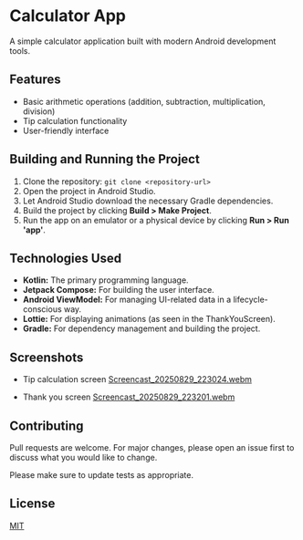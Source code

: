 # Calculator App

A simple calculator application built with modern Android development tools.

## Features

*   Basic arithmetic operations (addition, subtraction, multiplication, division)
*   Tip calculation functionality
*   User-friendly interface

## Building and Running the Project

1.  Clone the repository: `git clone <repository-url>`
2.  Open the project in Android Studio.
3.  Let Android Studio download the necessary Gradle dependencies.
4.  Build the project by clicking **Build > Make Project**.
5.  Run the app on an emulator or a physical device by clicking **Run > Run 'app'**.

## Technologies Used

*   **Kotlin:** The primary programming language.
*   **Jetpack Compose:** For building the user interface.
*   **Android ViewModel:** For managing UI-related data in a lifecycle-conscious way.
*   **Lottie:** For displaying animations (as seen in the ThankYouScreen).
*   **Gradle:** For dependency management and building the project.

## Screenshots

*   Tip calculation screen
[Screencast_20250829_223024.webm](https://github.com/user-attachments/assets/3b8e0939-ae8b-4fb3-b537-c23a5aba0b4b)

*   Thank you screen
[Screencast_20250829_223201.webm](https://github.com/user-attachments/assets/fdc690ff-2b82-4435-9d16-2f77c9c8f0aa)

## Contributing

Pull requests are welcome. For major changes, please open an issue first to discuss what you would like to change.

Please make sure to update tests as appropriate.

## License

[MIT](https://choosealicense.com/licenses/mit/)
